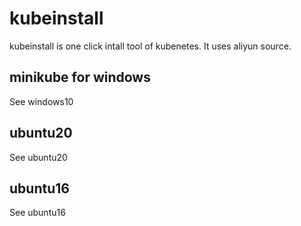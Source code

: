 # kubeinstall

kubeinstall is one click intall tool of kubenetes. It uses aliyun source.

## minikube for windows
See windows10 

## ubuntu20
See ubuntu20 

## ubuntu16
See ubuntu16


